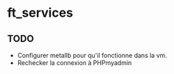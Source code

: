 # ft_services

## TODO

- Configurer metallb pour qu'il fonctionne dans la vm.
- Rechecker la connexion à PHPmyadmin
